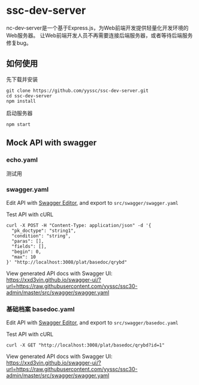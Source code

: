 # ssc-dev-server

nc-dev-server是一个基于Express.js，为Web前端开发提供轻量化开发环境的Web服务器。
让Web前端开发人员不再需要连接后端服务器，或者等待后端服务修复bug。

## 如何使用

先下载并安装

```
git clone https://github.com/yyssc/ssc-dev-server.git
cd ssc-dev-server
npm install
```

启动服务器

```
npm start
```

## Mock API with swagger

### echo.yaml

测试用

### swagger.yaml

Edit API with [Swagger Editor](http://editor.swagger.io/), and export to `src/swagger/swagger.yaml`

Test API with cURL

```
curl -X POST -H "Content-Type: application/json" -d '{
  "pk_doctype": "string1",
  "condition": "string",
  "paras": [],
  "fields": [],
  "begin": 0,
  "max": 10
}' "http://localhost:3008/plat/basedoc/qrybd"
```

View generated API docs with Swagger UI: https://xxd3vin.github.io/swagger-ui/?url=https://raw.githubusercontent.com/yyssc/ssc30-admin/master/src/swagger/swagger.yaml

### 基础档案 basedoc.yaml

Edit API with [Swagger Editor](http://editor.swagger.io/), and export to `src/swagger/basedoc.yaml`

Test API with cURL

```
curl -X GET "http://localhost:3008/plat/basedoc/qrybd?id=1"
```

View generated API docs with Swagger UI: https://xxd3vin.github.io/swagger-ui/?url=https://raw.githubusercontent.com/yyssc/ssc30-admin/master/src/swagger/swagger.yaml
